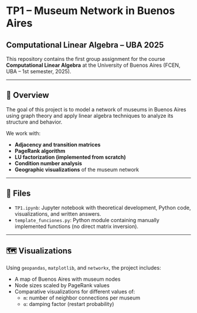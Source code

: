 # TP1 – Museum Network in Buenos Aires  
## Computational Linear Algebra – UBA 2025

This repository contains the first group assignment for the course **Computational Linear Algebra** at the University of Buenos Aires (FCEN, UBA – 1st semester, 2025).

---

## 📌 Overview

The goal of this project is to model a network of museums in Buenos Aires using graph theory and apply linear algebra techniques to analyze its structure and behavior.

We work with:
- **Adjacency and transition matrices**
- **PageRank algorithm**
- **LU factorization (implemented from scratch)**
- **Condition number analysis**
- **Geographic visualizations** of the museum network

---

## 📁 Files

- `TP1.ipynb`: Jupyter notebook with theoretical development, Python code, visualizations, and written answers.
- `template_funciones.py`: Python module containing manually implemented functions (no direct matrix inversion).

---

## 🗺️ Visualizations

Using `geopandas`, `matplotlib`, and `networkx`, the project includes:

- A map of Buenos Aires with museum nodes  
- Node sizes scaled by PageRank values  
- Comparative visualizations for different values of:
  - `m`: number of neighbor connections per museum  
  - `α`: damping factor (restart probability)



